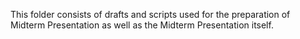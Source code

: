 This folder consists of drafts and scripts used for the preparation of Midterm Presentation
as well as the Midterm Presentation itself.
